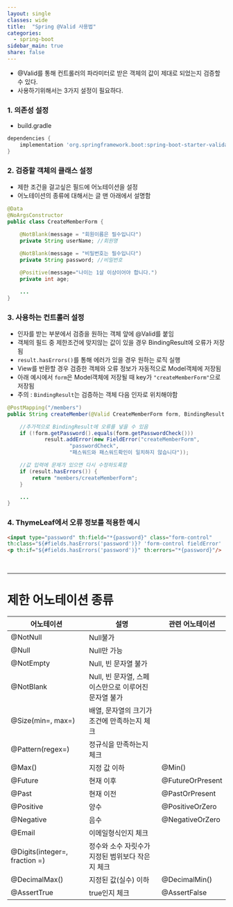 ```yaml
---
layout: single
classes: wide
title:  "Spring @Valid 사용법"
categories:
  - spring-boot
sidebar_main: true
share: false
---
```


- @Valid를 통해 컨트롤러의 파라미터로 받은 객체의 값이 제대로 되었는지 검증할 수 있다.
- 사용하기위해서는 3가지 설정이 필요하다.

### 1. 의존성 설정
- build.gradle
```gradle
dependencies {
    implementation 'org.springframework.boot:spring-boot-starter-validation'
}
```

### 2. 검증할 객체의 클래스 설정
- 제한 조건을 걸고싶은 필드에 어노테이션을 설정
- 어노테이션의 종류에 대해서는 글 맨 아래에서 설명함
```java
@Data
@NoArgsConstructor
public class CreateMemberForm {

    @NotBlank(message = "회원이름은 필수입니다")
    private String userName; //회원명
    
    @NotBlank(message = "비밀번호는 필수입니다")
    private String password; //비밀번호

    @Positive(message="나이는 1살 이상이어야 합니다.")
    private int age;

    ...
}
```

### 3. 사용하는 컨트롤러 설정
- 인자를 받는 부분에서 검증을 원하는 객체 앞에 @Valid를 붙임
- 객체의 필드 중 제한조건에 맞지않는 값이 있을 경우 BindingResult에 오류가 저장됨
- `result.hasErrors()`를 통해 에러가 있을 경우 원하는 로직 실행
- View를 반환할 경우 검증한 객체와 오류 정보가 자동적으로 Model객체에 저장됨
- 아래 예시에서 `form`은 Model객체에 저장될 때 key가 `"createMemberForm"`으로 저장됨
- 주의 : `BindingResult`는 검증하는 객체 다음 인자로 위치해야함
```java
@PostMapping("/members")
public String createMember(@Valid CreateMemberForm form, BindingResult result) {

    //추가적으로 BindingResult에 오류를 넣을 수 있음
    if (!form.getPassword().equals(form.getPasswordCheck()))
            result.addError(new FieldError("createMemberForm",
                    "passwordCheck",
                    "패스워드와 패스워드확인이 일치하지 않습니다"));

    //값 입력에 문제가 있으면 다시 수정하도록함
    if (result.hasErrors()) {
        return "members/createMemberForm";
    }

    ...
}
```

### 4. ThymeLeaf에서 오류 정보를 적용한 예시
```html
<input type="password" th:field="*{password}" class="form-control"
th:class="${#fields.hasErrors('password')}? 'form-control fieldError' : 'form-control'">
<p th:if="${#fields.hasErrors('password')}" th:errors="*{password}"/>
```

<br>

---

# 제한 어노테이션 종류

|<center>어노테이션|<center>설명|<center>관련 어노테이션|
|---|---|---|
|@NotNull|Null불가| |
|@Null|Null만 가능| |
|@NotEmpty|Null, 빈 문자열 불가| |
|@NotBlank|Null, 빈 문자열, 스페이스만으로 이루어진 문자열 불가| |
|@Size(min=, max=)|배열, 문자열의 크기가 조건에 만족하는지 체크| |
|@Pattern(regex=)|정규식을 만족하는지 체크| |
|@Max()|지정 값 이하|@Min()|
|@Future|현재 이후|@FutureOrPresent|
|@Past|현재 이전|@PastOrPresent|
|@Positive|양수|@PositiveOrZero|
|@Negative|음수|@NegativeOrZero|
|@Email|이메일형식인지 체크| |
|@Digits(integer=, fraction =)|정수와 소수 자릿수가 지정된 범위보다 작은지 체크|
|@DecimalMax()|지정된 값(실수) 이하|@DecimalMin()|
|@AssertTrue|true인지 체크|@AssertFalse|